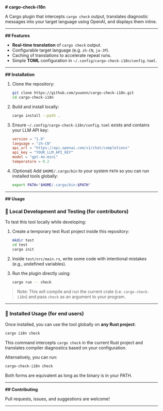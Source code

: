 **# cargo-check-i18n**

A Cargo plugin that intercepts `cargo check` output, translates diagnostic messages into your target language using OpenAI, and displays them inline.

---

**## Features**

- **Real‑time translation** of `cargo check` output.
- Configurable target language (e.g. `zh-CN`, `ja-JP`).
- Caching of translations to accelerate repeat runs.
- Simple **TOML** configuration in `~/.config/cargo-check-i18n/config.toml`.

---

**## Installation**

1. Clone the repository:

   ```bash
   git clone https://github.com/yuuenn/cargo-check-i18n.git
   cd cargo-check-i18n
   ```

2. Build and install locally:

   ```bash
   cargo install --path .
   ```

3. Ensure `~/.config/cargo-check-i18n/config.toml` exists and contains your LLM API key:

   ```toml
   version = "1.0"
   language = "zh-CN"
   api_url = "https://api.openai.com/v1/chat/completions"
   api_key = "YOUR_LLM_API_KEY"
   model = "gpt-4o-mini"
   temperature = 0.2
   ```

4. (Optional) Add `$HOME/.cargo/bin` to your system `PATH` so you can run installed tools globally:

   ```bash
   export PATH="$HOME/.cargo/bin:$PATH"
   ```

---

**## Usage**

### 🔧 Local Development and Testing (for contributors)

To test this tool locally while developing:

1. Create a temporary test Rust project inside this repository:

   ```bash
   mkdir test
   cd test
   cargo init
   ```

2. Inside `test/src/main.rs`, write some code with intentional mistakes (e.g., undefined variables).

3. Run the plugin directly using:

   ```bash
   cargo run -- check
   ```

> Note: This will compile and run the current crate (i.e. `cargo-check-i18n`) and pass `check` as an argument to your program.

---

### 🚀 Installed Usage (for end users)

Once installed, you can use the tool globally on **any Rust project**:

```bash
cargo i18n check
```

This command intercepts `cargo check` in the current Rust project and translates compiler diagnostics based on your configuration.

Alternatively, you can run:

```bash
cargo-check-i18n check
```

Both forms are equivalent as long as the binary is in your PATH.

---

**## Contributing**

Pull requests, issues, and suggestions are welcome!

---

